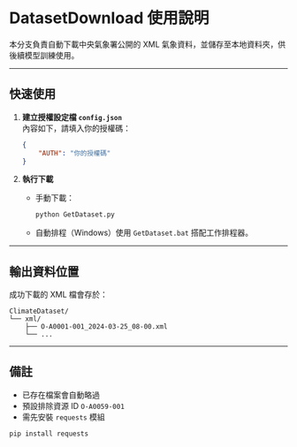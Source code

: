 # DatasetDownload 使用說明

本分支負責自動下載中央氣象署公開的 XML 氣象資料，並儲存至本地資料夾，供後續模型訓練使用。

---

## 快速使用

1. **建立授權設定檔 `config.json`**  
   內容如下，請填入你的授權碼：

   ```json
   {
       "AUTH": "你的授權碼"
   }
   ```

2. **執行下載**

   - 手動下載：
     ```bash
     python GetDataset.py
     ```

   - 自動排程（Windows）使用 `GetDataset.bat` 搭配工作排程器。

---

## 輸出資料位置

成功下載的 XML 檔會存於：

```text
ClimateDataset/
└── xml/
    ├── O-A0001-001_2024-03-25_08-00.xml
    └── ...
```

---

## 備註

- 已存在檔案會自動略過
- 預設排除資源 ID `O-A0059-001`
- 需先安裝 `requests` 模組

```
pip install requests
```



